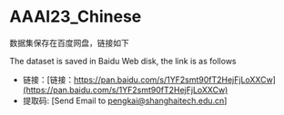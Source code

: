 # AAAI23_Chinese

数据集保存在百度网盘，链接如下

The dataset is saved in Baidu Web disk, the link is as follows
* 链接：[链接：https://pan.baidu.com/s/1YF2smt90fT2HejFjLoXXCw](https://pan.baidu.com/s/1YF2smt90fT2HejFjLoXXCw)
* 提取码: [Send Email to pengkai@shanghaitech.edu.cn]
